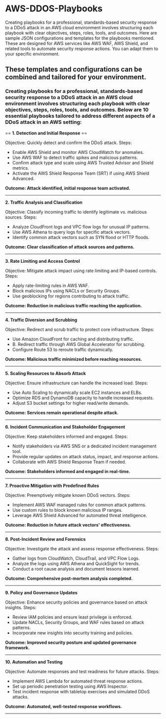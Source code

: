 # AWS-DDOS-Playbooks
 Creating playbooks for a professional, standards-based security response to a DDoS attack in an AWS cloud environment involves structuring each playbook with clear objectives, steps, roles, tools, and outcomes.
 Here are sample JSON configurations and templates for the playbooks mentioned. These are designed for AWS services like AWS WAF, AWS Shield, and related tools to automate security response actions. You can adapt them to your specific environment.

## These templates and configurations can be combined and tailored for your environment.

### Creating playbooks for a professional, standards-based security response to a DDoS attack in an AWS cloud environment involves structuring each playbook with clear objectives, steps, roles, tools, and outcomes. Below are 10 essential playbooks tailored to address different aspects of a DDoS attack in an AWS setting:

== **1. Detection and Initial Response** ==

Objective: Quickly detect and confirm the DDoS attack.
Steps:
- Enable AWS Shield and monitor AWS CloudWatch for anomalies.
- Use AWS WAF to detect traffic spikes and malicious patterns.
- Confirm attack type and scale using AWS Trusted Advisor and Shield metrics.
- Activate the AWS Shield Response Team (SRT) if using AWS Shield Advanced.

**Outcome: Attack identified, initial response team activated.**

---

**2. Traffic Analysis and Classification**

Objective: Classify incoming traffic to identify legitimate vs. malicious sources.
Steps:
- Analyze CloudFront logs and VPC flow logs for unusual IP patterns.
- Use AWS Athena to query logs for specific attack vectors.
- Identify common attack vectors such as SYN flood or HTTP floods.

**Outcome: Clear classification of attack sources and patterns.**

---

**3. Rate Limiting and Access Control**

Objective: Mitigate attack impact using rate limiting and IP-based controls.
Steps:
- Apply rate-limiting rules in AWS WAF.
- Block malicious IPs using NACLs or Security Groups.
- Use geoblocking for regions contributing to attack traffic.

**Outcome: Reduction in malicious traffic reaching the application.**

---

**4. Traffic Diversion and Scrubbing**

Objective: Redirect and scrub traffic to protect core infrastructure.
Steps:
- Use Amazon CloudFront for caching and distributing traffic.
- B. Redirect traffic through AWS Global Accelerator for scrubbing.
- Configure Route 53 to reroute traffic dynamically.

**Outcome: Malicious traffic minimized before reaching resources.**

---

**5. Scaling Resources to Absorb Attack**

Objective: Ensure infrastructure can handle the increased load.
Steps:
- Use Auto Scaling to dynamically scale EC2 instances and ELBs.
- Optimize RDS and DynamoDB capacity to handle increased requests.
- Adjust S3 bucket settings for higher read/write demands.

**Outcome: Services remain operational despite attack.**

---

**6. Incident Communication and Stakeholder Engagement**

Objective: Keep stakeholders informed and engaged.
Steps:
- Notify stakeholders via AWS SNS or a dedicated incident management tool.
- Provide regular updates on attack status, impact, and response actions.
- Collaborate with AWS Shield Response Team if needed.

**Outcome: Stakeholders informed and engaged in real-time.**

---

**7. Proactive Mitigation with Predefined Rules**

Objective: Preemptively mitigate known DDoS vectors.
Steps:
- Implement AWS WAF managed rules for common attack patterns.
- Use custom rules to block known malicious IP ranges.
- Leverage AWS Shield Advanced for automated threat intelligence.

**Outcome: Reduction in future attack vectors' effectiveness.**

---

**8. Post-Incident Review and Forensics**

Objective: Investigate the attack and assess response effectiveness.
Steps:
- Gather logs from CloudWatch, CloudTrail, and VPC Flow Logs.
- Analyze the logs using AWS Athena and QuickSight for trends.
- Conduct a root cause analysis and document lessons learned.

**Outcome: Comprehensive post-mortem analysis completed.**

---

**9. Policy and Governance Updates**

Objective: Enhance security policies and governance based on attack insights.
Steps:
- Review IAM policies and ensure least privilege is enforced.
- Update NACLs, Security Groups, and WAF rules based on attack patterns.
- Incorporate new insights into security training and policies.

**Outcome: Improved security posture and updated governance framework.**

---

**10. Automation and Testing**

Objective: Automate responses and test readiness for future attacks.
Steps:
- Implement AWS Lambda for automated threat response actions.
- Set up periodic penetration testing using AWS Inspector.
- Test incident response with tabletop exercises and simulated DDoS attacks.

**Outcome: Automated, well-tested response workflows.**

---
